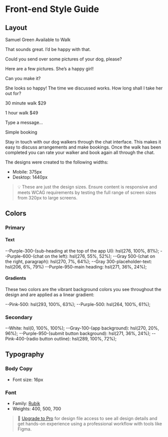 # Front-end Style Guide

## Layout

  Samuel Green
  Available to Walk

  That sounds great. I’d be happy with that.

  Could you send over some pictures of your dog, please?

  Here are a few pictures. She’s a happy girl!

  Can you make it?

  She looks so happy! The time we discussed works. How long shall I take her out for?

  30 minute walk
  $29

  1 hour walk
  $49

  Type a message…

  Simple booking

  Stay in touch with our dog walkers through the chat interface. This makes it easy to 
  discuss arrangements and make bookings. Once the walk has been completed you can rate 
  your walker and book again all through the chat.




The designs were created to the following widths:

- Mobile: 375px
- Desktop: 1440px

> 💡 These are just the design sizes. Ensure content is responsive and meets WCAG requirements by testing the full range of screen sizes from 320px to large screens.

## Colors

### Primary

#### Text

--Purple-300-(sub-heading at the top of the app UI): hsl(276, 100%, 81%);
--Purple-600-(chat on the left): hsl(276, 55%, 52%);
--Gray 500-(chat on the right, paragraph): hsl(270, 7%, 64%);
--Gray 300-placeholder-text: hsl(206, 6%, 79%)
--Purple-950-main heading: hsl(271, 36%, 24%);

#### Gradients

These two colors are the vibrant background colors you see throughout the design and are applied as a linear gradient:

--Pink-500: hsl(293, 100%, 63%);
--Purple-500: hsl(264, 100%, 61%);

### Secondary

--White: hsl(0, 100%, 100%);
--Gray-100-(app background): hsl(270, 20%, 96%);
--Purple-950-(submit button background): hsl(271, 36%, 24%);
--Pink-400-(radio button outline): hsl(289, 100%, 72%);

## Typography

### Body Copy

- Font size: 16px

### Font

- Family: [Rubik](https://fonts.google.com/specimen/Rubik)
- Weights: 400, 500, 700

> 💎 [Upgrade to Pro](https://www.frontendmentor.io/pro?ref=style-guide) for design file access to see all design details and get hands-on experience using a professional workflow with tools like Figma.
